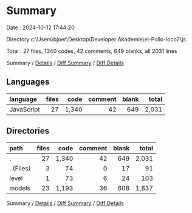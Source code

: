 # Summary

Date : 2024-10-12 17:44:20

Directory c:\\Users\\bjoer\\Desktop\\Developer Akademie\\el-Pollo-loco2\\js

Total : 27 files,  1340 codes, 42 comments, 649 blanks, all 2031 lines

Summary / [Details](details.md) / [Diff Summary](diff.md) / [Diff Details](diff-details.md)

## Languages
| language | files | code | comment | blank | total |
| :--- | ---: | ---: | ---: | ---: | ---: |
| JavaScript | 27 | 1,340 | 42 | 649 | 2,031 |

## Directories
| path | files | code | comment | blank | total |
| :--- | ---: | ---: | ---: | ---: | ---: |
| . | 27 | 1,340 | 42 | 649 | 2,031 |
| . (Files) | 3 | 74 | 0 | 17 | 91 |
| level | 1 | 73 | 6 | 24 | 103 |
| models | 23 | 1,193 | 36 | 608 | 1,837 |

Summary / [Details](details.md) / [Diff Summary](diff.md) / [Diff Details](diff-details.md)
